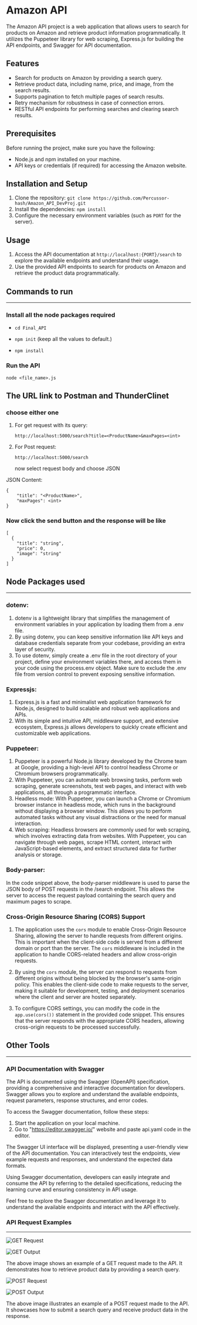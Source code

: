 # Amazon API

The Amazon API project is a web application that allows users to search for products on Amazon and retrieve product information programmatically. It utilizes the Puppeteer library for web scraping, Express.js for building the API endpoints, and Swagger for API documentation.

## Features

- Search for products on Amazon by providing a search query.
- Retrieve product data, including name, price, and image, from the search results.
- Supports pagination to fetch multiple pages of search results.
- Retry mechanism for robustness in case of connection errors.
- RESTful API endpoints for performing searches and clearing search results.

## Prerequisites

Before running the project, make sure you have the following:

- Node.js and npm installed on your machine.
- API keys or credentials (if required) for accessing the Amazon website.

## Installation and Setup

1. Clone the repository: `git clone https://github.com/Percussor-hash/Amazon_API_DevProj.git`
2. Install the dependencies: `npm install`
3. Configure the necessary environment variables (such as `PORT` for the server).

## Usage

1. Access the API documentation at `http://localhost:{PORT}/search` to explore the available endpoints and understand their usage.
2. Use the provided API endpoints to search for products on Amazon and retrieve the product data programmatically.


## Commands to run
<hr>

### Install all the node packages required
* ```cd Final_API```

* ```npm init``` (keep all the values to default.)

* ```npm install```

### Run the API
```node <file_name>.js```

## The URL link to Postman and ThunderClinet
### choose either one
1. For get request with its query:

    ```http://localhost:5000/search?title=<ProductName>&maxPages=<int>```

2. For Post request:

    ```http://localhost:5000/search```

    now select request body and choose JSON

JSON Content:

```
{ 
    "title": "<ProductName>", 
    "maxPages": <int>
}
```

### Now click the send button and the response will be like

``` 
[
  {
    "title": "string",
    "price": 0,
    "image": "string"
  }
]
```


## Node Packages used
<hr>

### dotenv:
1. dotenv is a lightweight library that simplifies the management of environment variables in your application by loading them from a .env file.
2. By using dotenv, you can keep sensitive information like API keys and database credentials separate from your codebase, providing an extra layer of security.
3. To use dotenv, simply create a .env file in the root directory of your project, define your environment variables there, and access them in your code using the process.env object. Make sure to exclude the .env file from version control to prevent exposing sensitive information.

### Expressjs:
1. Express.js is a fast and minimalist web application framework for Node.js, designed to build scalable and robust web applications and APIs.
2. With its simple and intuitive API, middleware support, and extensive ecosystem, Express.js allows developers to quickly create efficient and customizable web applications.

### Puppeteer:
1. Puppeteer is a powerful Node.js library developed by the Chrome team at Google, providing a high-level API to control headless Chrome or Chromium browsers programmatically.
2. With Puppeteer, you can automate web browsing tasks, perform web scraping, generate screenshots, test web pages, and interact with web applications, all through a programmatic interface.
3. Headless mode: With Puppeteer, you can launch a Chrome or Chromium browser instance in headless mode, which runs in the background without displaying a browser window. This allows you to perform automated tasks without any visual distractions or the need for manual interaction.
4. Web scraping: Headless browsers are commonly used for web scraping, which involves extracting data from websites. With Puppeteer, you can navigate through web pages, scrape HTML content, interact with JavaScript-based elements, and extract structured data for further analysis or storage.

### Body-parser:
In the code snippet above, the body-parser middleware is used to parse the JSON body of POST requests in the /search endpoint. This allows the server to access the request payload containing the search query and maximum pages to scrape.

### Cross-Origin Resource Sharing (CORS) Support

1. The application uses the `cors` module to enable Cross-Origin Resource Sharing, allowing the server to handle requests from different origins. This is important when the client-side code is served from a different domain or port than the server. The `cors` middleware is included in the application to handle CORS-related headers and allow cross-origin requests.

2. By using the `cors` module, the server can respond to requests from different origins without being blocked by the browser's same-origin policy. This enables the client-side code to make requests to the server, making it suitable for development, testing, and deployment scenarios where the client and server are hosted separately.

3. To configure CORS settings, you can modify the code in the `app.use(cors())` statement in the provided code snippet. This ensures that the server responds with the appropriate CORS headers, allowing cross-origin requests to be processed successfully.

## Other Tools
<hr>

### API Documentation with Swagger

The API is documented using the Swagger (OpenAPI) specification, providing a comprehensive and interactive documentation for developers. Swagger allows you to explore and understand the available endpoints, request parameters, response structures, and error codes.

To access the Swagger documentation, follow these steps:

1. Start the application on your local machine.
2. Go to "https://editor.swagger.io/" website and paste api.yaml code in the editor. 

The Swagger UI interface will be displayed, presenting a user-friendly view of the API documentation. You can interactively test the endpoints, view example requests and responses, and understand the expected data formats.

Using Swagger documentation, developers can easily integrate and consume the API by referring to the detailed specifications, reducing the learning curve and ensuring consistency in API usage.

Feel free to explore the Swagger documentation and leverage it to understand the available endpoints and interact with the API effectively.

### API Request Examples
<hr>

![GET Request](Images/get.png)

![GET Output](Images/get_output.png)

The above image shows an example of a GET request made to the API. It demonstrates how to retrieve product data by providing a search query.

![POST Request](Images/post.png)

![POST Output](Images/post_output.png)

The above image illustrates an example of a POST request made to the API. It showcases how to submit a search query and receive product data in the response.

